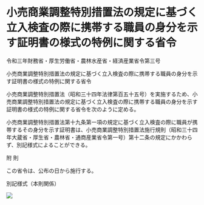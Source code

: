 # 小売商業調整特別措置法の規定に基づく立入検査の際に携帯する職員の身分を示す証明書の様式の特例に関する省令

令和三年財務省・厚生労働省・農林水産省・経済産業省令第三号

小売商業調整特別措置法の規定に基づく立入検査の際に携帯する職員の身分を示す証明書の様式の特例に関する省令

小売商業調整特別措置法（昭和三十四年法律第百五十五号）を実施するため、小売商業調整特別措置法の規定に基づく立入検査の際に携帯する職員の身分を示す証明書の様式の特例に関する省令を次のように定める。

小売商業調整特別措置法第十九条第一項の規定に基づく立入検査の際に職員が携帯するその身分を示す証明書は、小売商業調整特別措置法施行規則（昭和三十四年大蔵省・厚生省・農林省・通商産業省令第一号）第十二条の規定にかかわらず、別記様式によることができる。

附 則

この省令は、公布の日から施行する。

別記様式（本則関係）

![](/./pict/R03F140190170150003_001.jpg)
